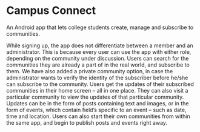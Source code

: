# Campus Connect
An Android app that lets college students create, manage and subscribe to communities.

While signing up, the app does not differentiate between a member and an administrator. This is because every user can use the app with either role, depending on the community under discussion. Users can search for the communities they are already a part of in the real world, and subscribe to them. We have also added a private community option, in case the administrator wants to verify the identity of the subscriber before he/she can subscribe to the community. Users get the updates of their subscribed communities in their home screen – all in one place. They can also visit a particular community to view the updates of that particular community.
Updates can be in the form of posts containing text and images, or in the form of events, which contain field’s specific to an event – such as date, time and location. 
Users can also start their own communities from within the same app, and begin to publish posts and events right away.

